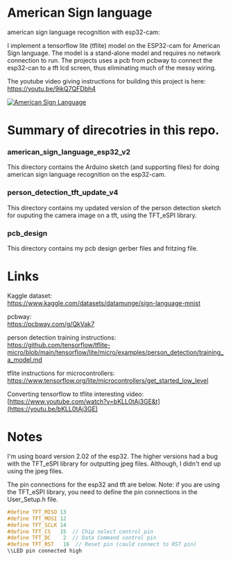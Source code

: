 # American Sign language
 american sign language recognition with esp32-cam:

 I implement a tensorflow lite (tflite) model on the ESP32-cam for American Sign language. The model is a stand-alone model and requires no network connection to run. The projects uses a pcb from pcbway to connect the esp32-can to a tft lcd screen, thus eliminating much of the messy wiring.

 The youtube video giving instructions for building this project is here: <br>
 https://youtu.be/9ikQ7QFDbh4

 [![American Sign Language](https://i9.ytimg.com/vi_webp/9ikQ7QFDbh4/mqdefault.webp?v=64ccb685&sqp=CNzrsqYG&rs=AOn4CLAw7yBEJtLvFue2c2x371T_yBB77g)](https://youtu.be/9ikQ7QFDbh)

# Summary of direcotries in this repo.

### american_sign_language_esp32_v2
This directory contains the Arduino sketch (and supporting files) for doing american sign language recognition on the esp32-cam.

### person_detection_tft_update_v4
This directory contains my updated version of the person detection sketch for ouputing the camera image on a tft, using the TFT_eSPI library.

### pcb_design
This directory contains my pcb design gerber files and fritzing file.

# Links
Kaggle dataset: <br>
https://www.kaggle.com/datasets/datamunge/sign-language-mnist <br>

pcbway: <br>
https://pcbway.com/g/QkVak7 <br>

person detection training instructions: <br>
https://github.com/tensorflow/tflite-micro/blob/main/tensorflow/lite/micro/examples/person_detection/training_a_model.md <br>

tflite instructions for microcontrollers: <br>
https://www.tensorflow.org/lite/microcontrollers/get_started_low_level <br>

Converting tensorflow to tflite interesting video: <br>
[https://www.youtube.com/watch?v=bKLL0tAj3GE&t](https://youtu.be/bKLL0tAj3GE) <br>

# Notes

I'm using board version 2.02 of the esp32. The higher versions had a bug with the TFT_eSPI library for outputting  jpeg files. Although, I didn't end up using the jpeg files. <br>

The pin connections for the esp32 and tft are below. Note: if you are using the TFT_eSPI library, you need to define the pin connections in the User_Setup.h file. <br>
```c
#define TFT_MISO 13
#define TFT_MOSI 12
#define TFT_SCLK 14
#define TFT_CS   15  // Chip select control pin
#define TFT_DC    2  // Data Command control pin
#define TFT_RST   16  // Reset pin (could connect to RST pin)
\\LED pin connected high
```
 
